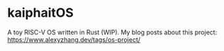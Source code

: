 # kaiphaitOS

A toy RISC-V OS written in Rust (WIP).
My blog posts about this project: <https://www.alexyzhang.dev/tags/os-project/>
